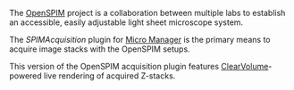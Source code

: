 The [OpenSPIM](http://openspim.org/) project is a collaboration between multiple
labs to establish an accessible, easily adjustable light sheet microscope
system.

The *SPIMAcquisition* plugin for [Micro Manager](https://micro-manager.org) is
the primary means to acquire image stacks with the OpenSPIM setups.

This version of the OpenSPIM acquisition plugin features [ClearVolume](https://clearvolume.bitbucket.org/)-powered live rendering of acquired Z-stacks.